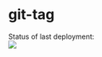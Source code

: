 # git-tag

Status of last deployment:<br>
<img src="https://github.com/jnxwl-git/git-tag/testing-actions/workflows/My-GitHub-Actions/badge.svg?branch-master"><br>

